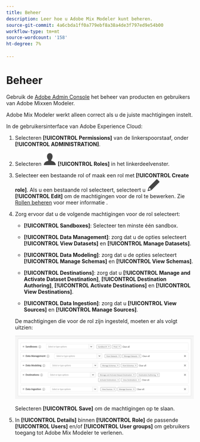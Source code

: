 ```yaml
---
title: Beheer
description: Leer hoe u Adobe Mix Modeler kunt beheren.
source-git-commit: 4a6cbda1ff0a779ebf8a38a4de3f797ed9e54b00
workflow-type: tm+mt
source-wordcount: '158'
ht-degree: 7%

---
```



# Beheer

Gebruik de [Adobe Admin Console](https://helpx.adobe.com/nl/enterprise/using/admin-console.html) het beheer van producten en gebruikers van Adobe Mixxen Modeler.

Adobe Mix Modeler werkt alleen correct als u de juiste machtigingen instelt.

In de gebruikersinterface van Adobe Experience Cloud:

1. Selecteren **[!UICONTROL Permissions]** van de linkerspoorstaaf, onder **[!UICONTROL ADMINISTRATION]**.

1. Selecteren ![Persoon](assets/icons/User.svg) **[!UICONTROL Roles]** in het linkerdeelvenster.

1. Selecteer een bestaande rol of maak een rol met **[!UICONTROL Create role]**. Als u een bestaande rol selecteert, selecteert u ![Bewerken](assets/icons/Edit.svg) **[!UICONTROL Edit]** om de machtigingen voor de rol te bewerken. Zie [Rollen beheren](https://helpx.adobe.com/nl/enterprise/using/admin-console.html) voor meer informatie .

1. Zorg ervoor dat u de volgende machtigingen voor de rol selecteert:

   * **[!UICONTROL Sandboxes]**: Selecteer ten minste één sandbox.

   * **[!UICONTROL Data Management]**: zorg dat u de opties selecteert **[!UICONTROL View Datasets]** en **[!UICONTROL Manage Datasets]**.

   * **[!UICONTROL Data Modeling]**: zorg dat u de opties selecteert **[!UICONTROL Manage Schemas]** en **[!UICONTROL View Schemas]**.

   * **[!UICONTROL Destinations]**: zorg dat u **[!UICONTROL Manage and Activate Dataset Destination]**, **[!UICONTROL Destination Authoring]**, **[!UICONTROL Activate Destinations]** en **[!UICONTROL View Destinations]**.

   * **[!UICONTROL Data Ingestion]**: zorg dat u **[!UICONTROL View Sources]** en **[!UICONTROL Manage Sources]**.

   De machtigingen die voor de rol zijn ingesteld, moeten er als volgt uitzien:

   ![Machtigingen](assets/permissions.png)

   Selecteren **[!UICONTROL Save]** om de machtigingen op te slaan.

1. In **[!UICONTROL Details]** binnen **[!UICONTROL Role]** de passende **[!UICONTROL Users]** en/of **[!UICONTROL User groups]** om gebruikers toegang tot Adobe Mix Modeler te verlenen.
